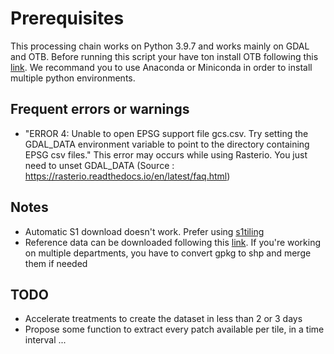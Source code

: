 # Prerequisites
This processing chain works on Python 3.9.7 and works mainly on GDAL and OTB.
Before running this script your have ton install OTB following this [link](https://www.orfeo-toolbox.org/ "link").
We recommand you to use Anaconda or Miniconda in order to install multiple python environments.

## Frequent errors or warnings
- "ERROR 4: Unable to open EPSG support file gcs.csv.  Try setting the GDAL_DATA environment variable to point to the directory containing EPSG csv files." This error may occurs while using Rasterio. You just need to unset GDAL_DATA (Source : https://rasterio.readthedocs.io/en/latest/faq.html)

## Notes
- Automatic S1 download doesn't work. Prefer using [s1tiling](https://s1-tiling.pages.orfeo-toolbox.org/s1tiling/latest/install.html)
- Reference data can be downloaded following this [link](https://www.geograndest.fr/portail/fr/projets/occupation-du-sol "link"). If you're working on multiple departments, you have to convert gpkg to shp and merge them if needed

## TODO
- Accelerate treatments to create the dataset in less than 2 or 3 days
- Propose some function to extract every patch available per tile, in a time interval ...
